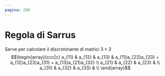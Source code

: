 ```yaml
---
pagina: 280
---
```

# Regola di Sarrus
Serve per calcolare il discriminante di matrici $3\times 3$
$$\begin{array}{ccc|c} a_{11} & a_{12} & a_{13} & a_{11}a_{22}a_{33} + a_{12}a_{23}a_{31} + a_{13}a_{21}a_{32} \\ a_{21} & a_{22} & a_{23} & \\ a_{31} & a_{32} & a_{33} & \\ \end{array}$$
